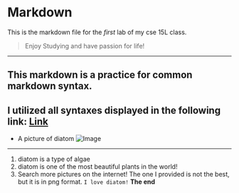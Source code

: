 # Markdown
This is the markdown file for the _first_ lab of my cse 15L class.

> Enjoy Studying and have passion for life!
---
## This markdown is a practice for common markdown syntax.
I utilized all syntaxes displayed in the following link: 
[Link](https://commonmark.org/help/)
---
* A picture of diatom
![Image](https://en.wikipedia.org/wiki/Diatom#/media/File:Diatoms_through_the_microscope.jpg)
---
1. diatom is a type of algae
2. diatom is one of the most beautiful plants in the world!
3. Search more pictures on the internet! The one I provided is not the best, but it is in png format.
`I love diatom!`
**The end**
